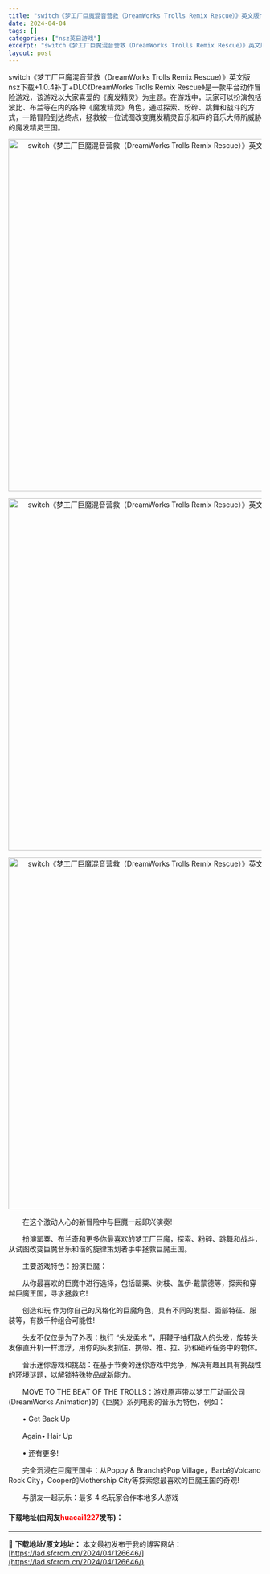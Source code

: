 ```yaml
---
title: "switch《梦工厂巨魔混音营救（DreamWorks Trolls Remix Rescue）》英文版nsz下载+1.0.4补丁+DLC"
date: 2024-04-04
tags: []
categories: ["nsz英日游戏"]
excerpt: "switch《梦工厂巨魔混音营救（DreamWorks Trolls Remix Rescue）》英文版nsz下载+1.0.4补丁+DLC《DreamWorks Trolls Remix Rescue》是一款平台动作冒险游戏，该游戏以大家喜爱的《魔发精灵》为主题。在游戏中，玩家可以扮演包括波比、布兰&hellip;"
layout: post
---
```


 <p>switch《梦工厂巨魔混音营救（DreamWorks Trolls Remix Rescue）》英文版nsz下载+1.0.4补丁+DLC《DreamWorks Trolls Remix Rescue》是一款平台动作冒险游戏，该游戏以大家喜爱的《魔发精灵》为主题。在游戏中，玩家可以扮演包括波比、布兰等在内的各种《魔发精灵》角色，通过探索、粉碎、跳舞和战斗的方式，一路冒险到达终点，拯救被一位试图改变魔发精灵音乐和声的音乐大师所威胁的魔发精灵王国。</p> <p align="center"><img align="" border="0" src="https://lad.sfcrom.cn/wp-content/uploads/2024/04/20240404_660eb98bcf862.webp" width="700" alt="switch《梦工厂巨魔混音营救（DreamWorks Trolls Remix Rescue）》英文版nsz下载+1.0.4补丁+DLC" /></p> <p align="center"><img align="" border="0" src="https://lad.sfcrom.cn/wp-content/uploads/2024/04/20240404_660eb98c383b6.webp" width="700" alt="switch《梦工厂巨魔混音营救（DreamWorks Trolls Remix Rescue）》英文版nsz下载+1.0.4补丁+DLC" /></p> <p align="center"><img align="" border="0" src="https://lad.sfcrom.cn/wp-content/uploads/2024/04/20240404_660eb98ca67ac.webp" width="700" alt="switch《梦工厂巨魔混音营救（DreamWorks Trolls Remix Rescue）》英文版nsz下载+1.0.4补丁+DLC" /></p> <p>　　在这个激动人心的新冒险中与巨魔一起即兴演奏!</p> <p>　　扮演罂粟、布兰奇和更多你最喜欢的梦工厂巨魔，探索、粉碎、跳舞和战斗，从试图改变巨魔音乐和谐的旋律策划者手中拯救巨魔王国。</p> <p>　　主要游戏特色：扮演巨魔：</p> <p>　　从你最喜欢的巨魔中进行选择，包括罂粟、树枝、盖伊&middot;戴蒙德等，探索和穿越巨魔王国，寻求拯救它!</p> <p>　　创造和玩 作为你自己的风格化的巨魔角色，具有不同的发型、面部特征、服装等，有数千种组合可能性!</p> <p>　　头发不仅仅是为了外表：执行 &ldquo;头发柔术 &rdquo;，用鞭子抽打敌人的头发，旋转头发像直升机一样漂浮，用你的头发抓住、携带、推、拉、扔和砸碎任务中的物体。</p> <p>　　音乐迷你游戏和挑战：在基于节奏的迷你游戏中竞争，解决有趣且具有挑战性的环境谜题，以解锁特殊物品或新能力。</p> <p>　　MOVE TO THE BEAT OF THE TROLLS：游戏原声带以梦工厂动画公司(DreamWorks Animation)的《巨魔》系列电影的音乐为特色，例如：</p> <p>　　&bull; Get Back Up</p> <p>　　Again&bull; Hair Up</p> <p>　　&bull; 还有更多!</p> <p>　　完全沉浸在巨魔王国中：从Poppy &amp; Branch的Pop Village，Barb的Volcano Rock City，Cooper的Mothership City等探索您最喜欢的巨魔王国的奇观!</p> <p>　　与朋友一起玩乐：最多 4 名玩家合作本地多人游戏</p> <p><h4>下载地址(由网友<font color="red">huacai1227</font>发布)：</h4></p> 

---
📖 **下载地址/原文地址：** 本文最初发布于我的博客网站：[https://lad.sfcrom.cn/2024/04/126646/](https://lad.sfcrom.cn/2024/04/126646/)
